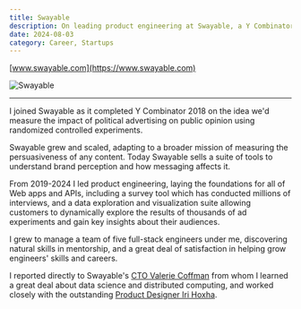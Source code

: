 ```yaml
---
title: Swayable
description: On leading product engineering at Swayable, a Y Combinator startup measuring the persuasiveness of content.
date: 2024-08-03
category: Career, Startups
---
```


[www.swayable.com](https://www.swayable.com)

![Swayable](https://github.com/user-attachments/assets/103f9020-3b90-48ae-9a02-282a6d6542b3)

___

I joined Swayable as it completed Y Combinator 2018 on the idea we'd measure the impact of political advertising on public opinion using randomized controlled experiments.

Swayable grew and scaled, adapting to a broader mission of measuring the persuasiveness of any content. Today Swayable sells a suite of tools to understand brand perception and how messaging affects it.

From 2019-2024 I led product engineering, laying the foundations for all of Web apps and APIs, including a survey tool which has conducted millions of interviews, and a data exploration and visualization suite allowing customers to dynamically explore the results of thousands of ad experiments and gain key insights about their audiences.

I grew to manage a team of five full-stack engineers under me, discovering natural skills in mentorship, and a great deal of satisfaction in helping grow engineers' skills and careers.

I reported directly to Swayable's [CTO Valerie Coffman](https://www.linkedin.com/in/valeriecoffman/) from whom I learned a great deal about data science and distributed computing, and worked closely with the outstanding [Product Designer Iri Hoxha](https://www.linkedin.com/in/irihoxha/).
